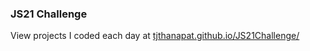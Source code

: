 ### JS21 Challenge
View projects I coded each day at [tjthanapat.github.io/JS21Challenge/](https://tjthanapat.github.io/JS21Challenge/)
